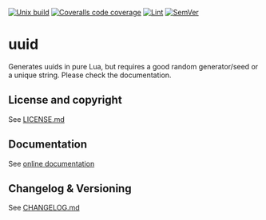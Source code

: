 [![Unix build](https://img.shields.io/github/actions/workflow/status/Tieske/uuid/unix_build.yml?branch=master&label=Unix%20build&logo=linux)](https://github.com/Tieske/uuid/actions/workflows/unix_build.yml)
[![Coveralls code coverage](https://img.shields.io/coveralls/github/Tieske/uuid?logo=coveralls)](https://coveralls.io/github/Tieske/uuid)
[![Lint](https://github.com/Tieske/uuid/workflows/Lint/badge.svg)](https://github.com/Tieske/uuid/actions/workflows/lint.yml)
[![SemVer](https://img.shields.io/github/v/tag/Tieske/uuid?color=brightgreen&label=SemVer&logo=semver&sort=semver)](CHANGELOG.md)

# uuid

Generates uuids in pure Lua, but requires a
good random generator/seed or a unique string. Please check the documentation.

## License and copyright

See [LICENSE.md](LICENSE.md)

## Documentation

See [online documentation](https://Tieske.github.io/uuid/)

## Changelog & Versioning

See [CHANGELOG.md](CHANGELOG.md)
